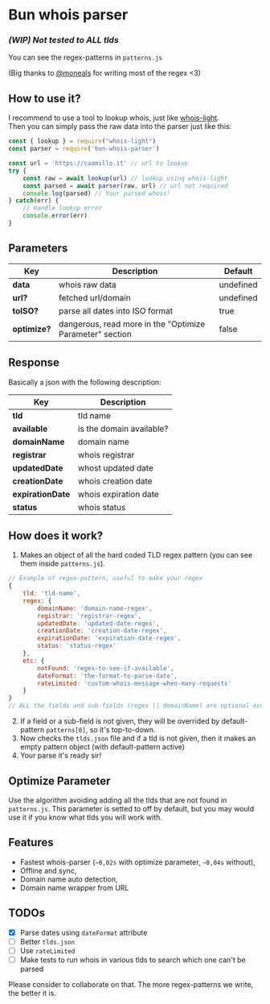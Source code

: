 # Bun whois parser

### _(WIP) Not tested to ALL tlds_<br>
You can see the regex-patterns in `patterns.js`<br>

(Big thanks to [@moneals](https://github.com/moneals) for writing most of the regex <3)

## How to use it?
I recommend to use a tool to lookup whois, just like [whois-light](https://www.npmjs.com/package/whois-light).<br>
Then you can simply pass the raw data into the parser just like this:

```js
const { lookup } = require("whois-light")
const parser = require('bun-whois-parser')

const url = 'https://caamillo.it' // url to lookup
try {
    const raw = await lookup(url) // lookup using whois-light
    const parsed = await parser(raw, url) // url not required
    console.log(parsed) // Your parsed whois!
} catch(err) {
    // Handle lookup error
    console.error(err)
}
```

## Parameters

| **Key**       | Description                                              | Default   |
|---------------|----------------------------------------------------------|-----------|
| **data**      | whois raw data                                           | undefined |
| **url?**      | fetched url/domain                                       | undefined |
| **toISO?**    | parse all dates into ISO format                          | true      |
| **optimize?** | dangerous, read more in the "Optimize Parameter" section | false     |

## Response

Basically a json with the following description:

| **Key**            | Description              |
|--------------------|--------------------------|
| **tld**            | tld name                 |
| **available**      | is the domain available? |
| **domainName**     | domain name              |
| **registrar**      | whois registrar          |
| **updatedDate**    | whost updated date       |
| **creationDate**   | whois creation date      |
| **expirationDate** | whois expiration date    |
| **status**         | whois status             |

## How does it work?
1. Makes an object of all the hard coded TLD regex pattern (you can see them inside `patterns.js`).
```js
// Example of regex-pattern, useful to make your regex
{
    tld: 'tld-name',
    regex: {
        domainName: 'domain-name-regex',
        registrar: 'registrar-regex',
        updatedDate: 'updated-date-regex',
        creationDate: 'creation-date-regex',
        expirationDate: 'expiration-date-regex',
        status: 'status-regex'
    },
    etc: {
        notFound: 'regex-to-see-if-available',
        dateFormat: 'the-format-to-parse-date',
        rateLimited: 'custom-whois-message-when-many-requests'
    }
}
// ALL the fields and sub-fields (regex || domainName) are optional except for `tld` attribute
```
2. If a field or a sub-field is not given, they will be overrided by default-pattern `patterns[0]`, so it's top-to-down.
3. Now checks the `tlds.json` file and if a tld is not given, then it makes an empty pattern object (with default-pattern active)
4. Your parse it's ready sir!

## Optimize Parameter

Use the algorithm avoiding adding all the tlds that are not found in `patterns.js`.
This parameter is setted to off by default, but you may would use it if you know what tlds you will work with.

## Features
- Fastest whois-parser (`~0,02s` with optimize parameter, `~0,04s` without),
- Offline and sync,
- Domain name auto detection,
- Domain name wrapper from URL

## TODOs

- [x] Parse dates using `dateFormat` attribute
- [ ] Better `tlds.json`
- [ ] Use `rateLimited`
- [ ] Make tests to run whois in various tlds to search which one can't be parsed

Please consider to collaborate on that. The more regex-patterns we write, the better it is.
